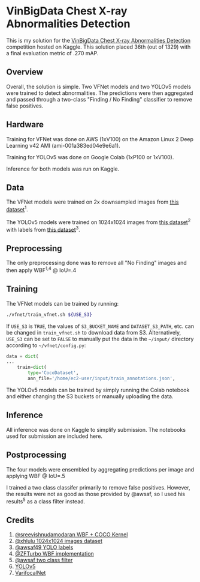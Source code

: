 # VinBigData Chest X-ray Abnormalities Detection
This is my solution for the [VinBigData Chest X-ray Abnormalities Detection](https://www.kaggle.com/c/vinbigdata-chest-xray-abnormalities-detection) competition hosted on Kaggle.  This solution placed 36th (out of 1329) with a final evaluation metric of .270 mAP.

## Overview
Overall, the solution is simple.  Two VFNet models and two YOLOv5 models were trained to detect abnormalities.  The predictions were then aggregated and passed through a two-class "Finding / No Finding" classifier to remove false positives.

## Hardware
Training for VFNet was done on AWS (1xV100) on the Amazon Linux 2 Deep Learning v42 AMI (ami-001a383ed04e9e6a1).

Training for YOLOv5 was done on Google Colab (1xP100 or 1xV100).

Inference for both models was run on Kaggle.

## Data
The VFNet models were trained on 2x downsampled images from [this dataset](https://www.kaggle.com/sreevishnudamodaran/vinbigdata-fusing-bboxes-coco-dataset)<sup>1</sup>.

The YOLOv5 models were trained on 1024x1024 images from [this dataset](https://www.kaggle.com/xhlulu/vinbigdata-chest-xray-resized-png-1024x1024)<sup>2</sup> with labels from [this dataset](https://www.kaggle.com/awsaf49/vinbigdata-yolo-labels-dataset)<sup>3</sup>.

## Preprocessing
The only preprocessing done was to remove all "No Finding" images and then apply WBF<sup>1,4</sup> @ IoU=.4  

## Training
The VFNet models can be trained by running:
```bash
./vfnet/train_vfnet.sh ${USE_S3}
```
If `USE_S3` is `TRUE`, the values of `S3_BUCKET_NAME` and `DATASET_S3_PATH`, etc. can be changed in `train_vfnet.sh` to download data from S3.  Alternatively, `USE_S3` can be set to `FALSE` to manually put the data in the `~/input/` directory according to `~/vfnet/config.py`:

```python
data = dict(
...
    train=dict(
        type='CocoDataset',
        ann_file='/home/ec2-user/input/train_annotations.json',
```

The YOLOv5 models can be trained by simply running the Colab notebook and either changing the S3 buckets or manually uploading the data.

## Inference
All inference was done on Kaggle to simplify submission.  The notebooks used for submission are included here.

## Postprocessing
The four models were ensembled by aggregating predictions per image and applying WBF @ IoU=.5

I trained a two class classifer primarily to remove false positives.  However, the results were not as good as those provided by @awsaf, so I used his results<sup>5</sup> as a class filter instead. 

## Credits
1. [@sreevishnudamodaran WBF + COCO Kernel](https://www.kaggle.com/sreevishnudamodaran/vinbigdata-fusing-bboxes-coco-dataset)
2. [@xhlulu 1024x1024 images dataset](https://www.kaggle.com/xhlulu/vinbigdata-chest-xray-resized-png-1024x1024)
3. [@awsaf49 YOLO labels](https://www.kaggle.com/awsaf49/vinbigdata-yolo-labels-dataset) 
4. [@ZFTurbo WBF implementation](https://github.com/ZFTurbo/Weighted-Boxes-Fusion)
5. [@awsaf two class filter](https://www.kaggle.com/awsaf49/vinbigdata-2class-prediction)
6. [YOLOv5](https://github.com/ultralytics/yolov5)
7. [VarifocalNet](https://github.com/hyz-xmaster/VarifocalNet)
